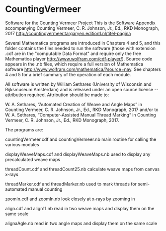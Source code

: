 # CountingVermeer
Software for the Counting Vermeer Project
This is the Software Appendix accompanying 
Counting Vermeer, C. R. Johnson, Jr., Ed., RKD Monograph, 2017
http://countingvermeer.targaryen.edition1.nl/titel-pagina

Several Mathematica programs are introduced in Chapters 4 and 5, and this folder contains the files needed to run the software (those with extension .cdf are in the "computable Data Format" and require only the free Mathematica player http://www.wolfram.com/cdf-player/). Source code appears in the .nb files, which require a full version of Mathematica software http://www.wolfram.com/mathematica/?source=nav. See chapters 4 and 5 for a brief summary of the operation of each module.

All software is written by William Sethares (University of Wisconsin and Rijksmuseum Amsterdam) and is released under an open source license -- attribution required. Attribution should be made to:

W. A. Sethares, “Automated Creation of Weave and Angle Maps” in Counting Vermeer, C. R. Johnson, Jr., Ed., RKD Monograph, 2017 and/or to
W. A. Sethares, “Computer-Assisted Manual Thread Marking” in Counting Vermeer, C. R. Johnson, Jr., Ed., RKD Monograph, 2017.

The programs are:

countingVermeer.cdf and countingVermeer.nb      main routine for calling the various modules

displayWeaveMaps.cdf and displayWeaveMaps.nb    used to display any precalculated weave maps

threadCount.cdf and threadCount25.nb            calculate weave maps from canvas x-rays 

threadMarker.cdf and threadMarker.nb            used to mark threads for semi-automated manual counting

zoomIn.cdf and zoomIn.nb                        look closely at x-rays by zooming in

align.cdf and align11.nb                        read in two weave maps and display them on the same scale

alignaAgle.nb                                   read in two angle maps and display them on the same scale
